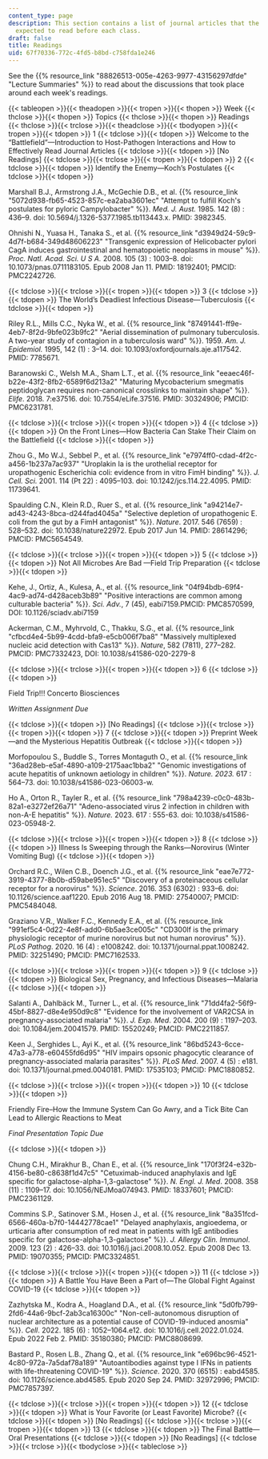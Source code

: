 ```yaml
---
content_type: page
description: This section contains a list of journal articles that the students were
  expected to read before each class.
draft: false
title: Readings
uid: 67f70336-772c-4fd5-b8bd-c758fda1e246
---
```

See the {{% resource_link "88826513-005e-4263-9977-43156297dfde" "Lecture Summaries" %}} to read about the discussions that took place around each week's readings.

{{< tableopen >}}{{< theadopen >}}{{< tropen >}}{{< thopen >}}
Week
{{< thclose >}}{{< thopen >}}
Topics
{{< thclose >}}{{< thopen >}}
Readings
{{< thclose >}}{{< trclose >}}{{< theadclose >}}{{< tbodyopen >}}{{< tropen >}}{{< tdopen >}}
1
{{< tdclose >}}{{< tdopen >}}
Welcome to the “Battlefield”—Introduction to Host-Pathogen Interactions and How to Effectively Read Journal Articles
{{< tdclose >}}{{< tdopen >}}
\[No Readings\]
{{< tdclose >}}{{< trclose >}}{{< tropen >}}{{< tdopen >}}
2
{{< tdclose >}}{{< tdopen >}}
Identify the Enemy—Koch’s Postulates
{{< tdclose >}}{{< tdopen >}}

Marshall B.J., Armstrong J.A., McGechie D.B., et al. {{% resource_link "5072d938-fb65-4523-857c-ea2aba3601ec" "Attempt to fulfill Koch's postulates for pyloric Campylobacter" %}}. *Med. J. Aust.* 1985. 142 (8) : 436–9. doi: 10.5694/j.1326-5377.1985.tb113443.x. PMID: 3982345.

Ohnishi N., Yuasa H., Tanaka S., et al. {{% resource_link "d3949d24-59c9-4d7f-b684-349d48606223" "Transgenic expression of Helicobacter pylori CagA induces gastrointestinal and hematopoietic neoplasms in mouse" %}}. *Proc. Natl. Acad. Sci. U S A.* 2008. 105 (3) : 1003–8. doi: 10.1073/pnas.0711183105. Epub 2008 Jan 11. PMID: 18192401; PMCID: PMC2242726.

{{< tdclose >}}{{< trclose >}}{{< tropen >}}{{< tdopen >}}
3
{{< tdclose >}}{{< tdopen >}}
The World’s Deadliest Infectious Disease—Tuberculosis
{{< tdclose >}}{{< tdopen >}}

Riley R.L., Mills C.C., Nyka W., et al. {{% resource_link "87491441-ff9e-4eb7-8f2d-9bfe023b9fc2" "Aerial dissemination of pulmonary tuberculosis. A two-year study of contagion in a tuberculosis ward" %}}. 1959. *Am. J. Epidemiol.* 1995, 142 (1) : 3–14. doi: 10.1093/oxfordjournals.aje.a117542. PMID: 7785671.

Baranowski C., Welsh M.A., Sham L.T., et al. {{% resource_link "eeaec46f-b22e-43f2-8fb2-6589f6d213a2" "Maturing Mycobacterium smegmatis peptidoglycan requires non-canonical crosslinks to maintain shape" %}}. *Elife*. 2018. 7:e37516. doi: 10.7554/eLife.37516. PMID: 30324906; PMCID: PMC6231781.

{{< tdclose >}}{{< trclose >}}{{< tropen >}}{{< tdopen >}}
4
{{< tdclose >}}{{< tdopen >}}
On the Front Lines—How Bacteria Can Stake Their Claim on the Battlefield
{{< tdclose >}}{{< tdopen >}}

Zhou G., Mo W.J., Sebbel P., et al. {{% resource_link "e7974ff0-cdad-4f2c-a456-1b237a7ac937" "Uroplakin Ia is the urothelial receptor for uropathogenic Escherichia coli: evidence from in vitro FimH binding" %}}. *J. Cell. Sci.* 2001. 114 (Pt 22) : 4095–103. doi: 10.1242/jcs.114.22.4095. PMID: 11739641.

Spaulding C.N., Klein R.D., Ruer S., et al. {{% resource_link "a94214e7-ad43-4243-8bca-d244fad4045a" "Selective depletion of uropathogenic E. coli from the gut by a FimH antagonist" %}}. *Nature*. 2017. 546 (7659) : 528–532. doi: 10.1038/nature22972. Epub 2017 Jun 14. PMID: 28614296; PMCID: PMC5654549.

{{< tdclose >}}{{< trclose >}}{{< tropen >}}{{< tdopen >}}
5
{{< tdclose >}}{{< tdopen >}}
Not All Microbes Are Bad —Field Trip Preparation
{{< tdclose >}}{{< tdopen >}}

Kehe, J., Ortiz, A., Kulesa, A., et al. {{% resource_link "04f94bdb-69f4-4ac9-ad74-d428aceb3b89" "Positive interactions are common among culturable bacteria" %}}. *Sci. Adv.*, 7 (45), eabi7159.PMCID: PMC8570599, DOI: 10.1126/sciadv.abi7159

Ackerman, C.M., Myhrvold, C., Thakku, S.G., et al. {{% resource_link "cfbcd4e4-5b99-4cdd-bfa9-e5cb006f7ba8" "Massively multiplexed nucleic acid detection with Cas13" %}}. *Nature*, 582 (7811), 277–282. PMCID: PMC7332423, DOI: 10.1038/s41586-020-2279-8

{{< tdclose >}}{{< trclose >}}{{< tropen >}}{{< tdopen >}}
6
{{< tdclose >}}{{< tdopen >}}

Field Trip!!! Concerto Biosciences

*Written Assignment Due*

{{< tdclose >}}{{< tdopen >}}
\[No Readings\]
{{< tdclose >}}{{< trclose >}}{{< tropen >}}{{< tdopen >}}
7
{{< tdclose >}}{{< tdopen >}}
Preprint Week—and the Mysterious Hepatitis Outbreak
{{< tdclose >}}{{< tdopen >}}

Morfopoulou S., Buddle S., Torres Montaguth O., et al. {{% resource_link "36ad28eb-e5af-4890-a109-2175aac1bba2" "Genomic investigations of acute hepatitis of unknown aetiology in children" %}}. *Nature. 2023.* 617 : 564–73. doi: 10.1038/s41586-023-06003-w.

Ho A., Orton R., Tayler R., et al. {{% resource_link "798a4239-c0c0-483b-82a1-e3272ef26a71" "Adeno-associated virus 2 infection in children with non-A-E hepatitis" %}}. *Nature.* 2023. 617 : 555-63. doi: 10.1038/s41586-023-05948-2.

{{< tdclose >}}{{< trclose >}}{{< tropen >}}{{< tdopen >}}
8
{{< tdclose >}}{{< tdopen >}}
Illness Is Sweeping through the Ranks—Norovirus (Winter Vomiting Bug)
{{< tdclose >}}{{< tdopen >}}

Orchard R.C., Wilen C.B., Doench J.G., et al. {{% resource_link "eae7e772-3919-4377-8b0b-d59abe951ec5" "Discovery of a proteinaceous cellular receptor for a norovirus" %}}. *Science*. 2016. 353 (6302) : 933–6. doi: 10.1126/science.aaf1220. Epub 2016 Aug 18. PMID: 27540007; PMCID: PMC5484048.

Graziano V.R., Walker F.C., Kennedy E.A., et al. {{% resource_link "991ef5c4-0d22-4e8f-add0-6b5ae3ce005c" "CD300lf is the primary physiologic receptor of murine norovirus but not human norovirus" %}}. *PLoS Pathog*. 2020. 16 (4) : e1008242. doi: 10.1371/journal.ppat.1008242. PMID: 32251490; PMCID: PMC7162533.

{{< tdclose >}}{{< trclose >}}{{< tropen >}}{{< tdopen >}}
9
{{< tdclose >}}{{< tdopen >}}
Biological Sex, Pregnancy, and Infectious Diseases—Malaria
{{< tdclose >}}{{< tdopen >}}

Salanti A., Dahlbäck M., Turner L., et al. {{% resource_link "71dd4fa2-56f9-45bf-8827-d8e4e950d9c8" "Evidence for the involvement of VAR2CSA in pregnancy-associated malaria" %}}. *J. Exp. Med*. 2004. 200 (9) : 1197–203. doi: 10.1084/jem.20041579. PMID: 15520249; PMCID: PMC2211857.

Keen J., Serghides L., Ayi K., et al. {{% resource_link "86bd5243-6cce-47a3-a778-e60455fd6d95" "HIV impairs opsonic phagocytic clearance of pregnancy-associated malaria parasites" %}}. *PLoS Med*. 2007. 4 (5) : e181. doi: 10.1371/journal.pmed.0040181. PMID: 17535103; PMCID: PMC1880852.

{{< tdclose >}}{{< trclose >}}{{< tropen >}}{{< tdopen >}}
10
{{< tdclose >}}{{< tdopen >}}

Friendly Fire–How the Immune System Can Go Awry, and a Tick Bite Can Lead to Allergic Reactions to Meat

*Final Presentation Topic Due*

{{< tdclose >}}{{< tdopen >}}

Chung C.H., Mirakhur B., Chan E., et al. {{% resource_link "170f3f24-e32b-4156-be80-c8638f1d47c5" "Cetuximab-induced anaphylaxis and IgE specific for galactose-alpha-1,3-galactose" %}}. *N. Engl. J. Med*. 2008. 358 (11) : 1109–17. doi: 10.1056/NEJMoa074943. PMID: 18337601; PMCID: PMC2361129.

Commins S.P., Satinover S.M., Hosen J., et al. {{% resource_link "8a351fcd-6566-460a-b7f0-14442778cae1" "Delayed anaphylaxis, angioedema, or urticaria after consumption of red meat in patients with IgE antibodies specific for galactose-alpha-1,3-galactose" %}}. *J. Allergy Clin. Immunol*. 2009. 123 (2) : 426–33. doi: 10.1016/j.jaci.2008.10.052. Epub 2008 Dec 13. PMID: 19070355; PMCID: PMC3324851.

{{< tdclose >}}{{< trclose >}}{{< tropen >}}{{< tdopen >}}
11
{{< tdclose >}}{{< tdopen >}}
A Battle You Have Been a Part of—The Global Fight Against COVID-19
{{< tdclose >}}{{< tdopen >}}

Zazhytska M., Kodra A., Hoagland D.A., et al. {{% resource_link "5d0fb799-2fd6-44a6-9bcf-2ab3ca16300c" "Non-cell-autonomous disruption of nuclear architecture as a potential cause of COVID-19-induced anosmia" %}}. *Cell*. 2022. 185 (6) : 1052–1064.e12. doi: 10.1016/j.cell.2022.01.024. Epub 2022 Feb 2. PMID: 35180380; PMCID: PMC8808699.

Bastard P., Rosen L.B., Zhang Q., et al. {{% resource_link "e696bc96-4521-4c80-972a-7a5daf78a189" "Autoantibodies against type I IFNs in patients with life-threatening COVID-19" %}}. *Science*. 2020. 370 (6515) : eabd4585. doi: 10.1126/science.abd4585. Epub 2020 Sep 24. PMID: 32972996; PMCID: PMC7857397.

{{< tdclose >}}{{< trclose >}}{{< tropen >}}{{< tdopen >}}
12
{{< tdclose >}}{{< tdopen >}}
What is Your Favorite (or Least Favorite) Microbe?
{{< tdclose >}}{{< tdopen >}}
\[No Readings\]
{{< tdclose >}}{{< trclose >}}{{< tropen >}}{{< tdopen >}}
13
{{< tdclose >}}{{< tdopen >}}
The Final Battle—Oral Presentations
{{< tdclose >}}{{< tdopen >}}
\[No Readings\]
{{< tdclose >}}{{< trclose >}}{{< tbodyclose >}}{{< tableclose >}}